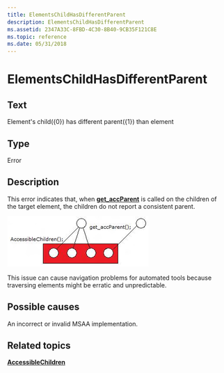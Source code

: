 ```yaml
---
title: ElementsChildHasDifferentParent
description: ElementsChildHasDifferentParent
ms.assetid: 2347A33C-8FBD-4C30-8B40-9CB35F121C8E
ms.topic: reference
ms.date: 05/31/2018
---
```


# ElementsChildHasDifferentParent

## Text

Element's child({0}) has different parent({1}) than element

## Type

Error

## Description

This error indicates that, when [**get\_accParent**](/windows/desktop/api/Oleacc/nf-oleacc-iaccessible-get_accparent) is called on the children of the target element, the children do not report a consistent parent.

![an example of the children of one element reporting an inconsistent parent](images/accchecker-inconsistent-parent.png)

This issue can cause navigation problems for automated tools because traversing elements might be erratic and unpredictable.

## Possible causes

An incorrect or invalid MSAA implementation.

## Related topics

<dl> <dt>

[**AccessibleChildren**](/windows/desktop/api/Oleacc/nf-oleacc-accessiblechildren)
</dt> </dl>

 

 




